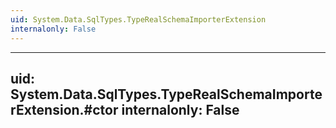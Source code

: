 ```yaml
---
uid: System.Data.SqlTypes.TypeRealSchemaImporterExtension
internalonly: False
---
```


---
uid: System.Data.SqlTypes.TypeRealSchemaImporterExtension.#ctor
internalonly: False
---

